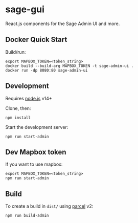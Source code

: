 # sage-gui

React.js components for the Sage Admin UI and more.


## Docker Quick Start

Build/run:

```
export MAPBOX_TOKEN=<token_string>
docker build --build-arg MAPBOX_TOKEN -t sage-admin-ui .
docker run -dp 8080:80 sage-admin-ui
```


## Development

Requires [node.js](https://nodejs.org) v14+

Clone, then:

```
npm install
```

Start the development server:
```
npm run start-admin
```


## Dev Mapbox token

If you want to use mapbox:
```
export MAPBOX_TOKEN=<token_string>
npm run start-admin
```



## Build

To create a build in `dist/` using [parcel](https://parceljs.org/) v2:

```
npm run build-admin
```
